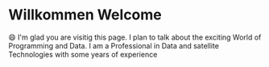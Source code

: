 # Willkommen Welcome
:smile: I'm glad you are visitig this page. I plan to talk about the exciting World of Programming and Data.
I am a Professional in Data and satellite Technologies with some years of experience

